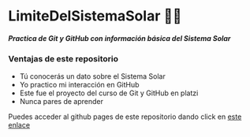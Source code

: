 # LimiteDelSistemaSolar  👨‍💻
##### Practica de Git y GitHub con información básica del Sistema Solar

### Ventajas de este repositorio

* Tú conocerás un dato sobre el Sistema Solar
* Yo practico mi interacción en GitHub
* Este fue el proyecto del curso de Git y GitHub en platzi
* Nunca pares de aprender


Puedes acceder al github pages de este repositorio dando click  en [este enlace](https://gaybre.github.io/LimiteDelSistemaSolar/blogpost.html "page")
